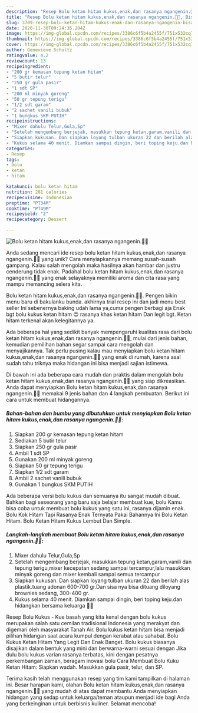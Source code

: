 ```yaml
---
description: "Resep Bolu ketan hitam kukus,enak,dan rasanya ngangenin.🥰😁, Bisa Manjain Lidah"
title: "Resep Bolu ketan hitam kukus,enak,dan rasanya ngangenin.🥰😁, Bisa Manjain Lidah"
slug: 3709-resep-bolu-ketan-hitam-kukus-enak-dan-rasanya-ngangenin-bisa-manjain-lidah
date: 2020-11-30T09:24:35.204Z
image: https://img-global.cpcdn.com/recipes/3386c6f5b4a2455f/751x532cq70/bolu-ketan-hitam-kukusenakdan-rasanya-ngangenin🥰😁-foto-resep-utama.jpg
thumbnail: https://img-global.cpcdn.com/recipes/3386c6f5b4a2455f/751x532cq70/bolu-ketan-hitam-kukusenakdan-rasanya-ngangenin🥰😁-foto-resep-utama.jpg
cover: https://img-global.cpcdn.com/recipes/3386c6f5b4a2455f/751x532cq70/bolu-ketan-hitam-kukusenakdan-rasanya-ngangenin🥰😁-foto-resep-utama.jpg
author: Genevieve Schultz
ratingvalue: 4.2
reviewcount: 13
recipeingredient:
- "200 gr kemasan tepung ketan hitam"
- "5 butir telur"
- "250 gr gula pasir"
- "1 sdt SP"
- "200 ml minyak goreng"
- "50 gr tepung terigu"
- "1/2 sdt garam"
- "2 sachet vanili bubuk"
- "1 bungkus SKM PUTIH"
recipeinstructions:
- "Mixer dahulu Telur,Gula,Sp"
- "Setelah mengembang berjejak, masukkan tepung ketan,garam,vanili dan tepung terigu,mixer kecepatan sedang sampai tercampur,lalu masukkan minyak goreng dan mixer kembali sampai semua tercampur"
- "Siapkan kukusan. Dan siapkan loyang tulban ukuran 22 dan berilah alas plastik.tuang adonan 600-700 gr.Dan sisa nya bisa dituang diloyang brownies sedang, 300-400 gr."
- "Kukus selama 40 menit. Diamkan sampai dingin, beri toping keju.dan hidangkan bersama keluarga 🥰🥰"
categories:
- Resep
tags:
- bolu
- ketan
- hitam

katakunci: bolu ketan hitam 
nutrition: 281 calories
recipecuisine: Indonesian
preptime: "PT34M"
cooktime: "PT49M"
recipeyield: "2"
recipecategory: Dessert

---
```



![Bolu ketan hitam kukus,enak,dan rasanya ngangenin.🥰😁](https://img-global.cpcdn.com/recipes/3386c6f5b4a2455f/751x532cq70/bolu-ketan-hitam-kukusenakdan-rasanya-ngangenin🥰😁-foto-resep-utama.jpg)

Anda sedang mencari ide resep bolu ketan hitam kukus,enak,dan rasanya ngangenin.🥰😁 yang unik? Cara menyiapkannya memang susah-susah gampang. Kalau salah mengolah maka hasilnya akan hambar dan justru cenderung tidak enak. Padahal bolu ketan hitam kukus,enak,dan rasanya ngangenin.🥰😁 yang enak selayaknya memiliki aroma dan cita rasa yang mampu memancing selera kita.

Bolu ketan hitam kukus,enak,dan rasanya ngangenin.🥰😁. Pengen bikin menu baru di bakulanku bunda. akhirnya trial resep ini dan jadi menu best seller Ini sebenernya baking udah lama ya,cuma pengen berbagi aja Enak bgt bolu kukus ketan hitam 😍 rasanya khas ketan hitam Dan legit bgt. Ketan hitam terkenal akan kelegitannya ya.

Ada beberapa hal yang sedikit banyak mempengaruhi kualitas rasa dari bolu ketan hitam kukus,enak,dan rasanya ngangenin.🥰😁, mulai dari jenis bahan, kemudian pemilihan bahan segar sampai cara mengolah dan menyajikannya. Tak perlu pusing kalau mau menyiapkan bolu ketan hitam kukus,enak,dan rasanya ngangenin.🥰😁 yang enak di rumah, karena asal sudah tahu triknya maka hidangan ini bisa menjadi sajian istimewa.


Di bawah ini ada beberapa cara mudah dan praktis dalam mengolah bolu ketan hitam kukus,enak,dan rasanya ngangenin.🥰😁 yang siap dikreasikan. Anda dapat menyiapkan Bolu ketan hitam kukus,enak,dan rasanya ngangenin.🥰😁 memakai 9 jenis bahan dan 4 langkah pembuatan. Berikut ini cara untuk membuat hidangannya.

<!--inarticleads1-->

##### Bahan-bahan dan bumbu yang dibutuhkan untuk menyiapkan Bolu ketan hitam kukus,enak,dan rasanya ngangenin.🥰😁:

1. Siapkan 200 gr kemasan tepung ketan hitam
1. Sediakan 5 butir telur
1. Siapkan 250 gr gula pasir
1. Ambil 1 sdt SP
1. Gunakan 200 ml minyak goreng
1. Siapkan 50 gr tepung terigu
1. Siapkan 1/2 sdt garam
1. Ambil 2 sachet vanili bubuk
1. Gunakan 1 bungkus SKM PUTIH


Ada beberapa versi bolu kukus dan semuanya itu sangat mudah dibuat. Bahkan bagi seseorang yang baru saja belajar membuat kue, bolu Kamu bisa coba untuk membuat bolu kukus yang satu ini, rasanya dijamin enak. Bolu Kok Hitam Tapi Rasanya Enak Ternyata Pakai Bahannya Ini Bolu Ketan Hitam. Bolu Ketan Hitam Kukus Lembut Dan Simple. 

<!--inarticleads2-->

##### Langkah-langkah membuat Bolu ketan hitam kukus,enak,dan rasanya ngangenin.🥰😁:

1. Mixer dahulu Telur,Gula,Sp
1. Setelah mengembang berjejak, masukkan tepung ketan,garam,vanili dan tepung terigu,mixer kecepatan sedang sampai tercampur,lalu masukkan minyak goreng dan mixer kembali sampai semua tercampur
1. Siapkan kukusan. Dan siapkan loyang tulban ukuran 22 dan berilah alas plastik.tuang adonan 600-700 gr.Dan sisa nya bisa dituang diloyang brownies sedang, 300-400 gr.
1. Kukus selama 40 menit. Diamkan sampai dingin, beri toping keju.dan hidangkan bersama keluarga 🥰🥰


Resep Bolu Kukus - Kue basah yang kita kenal dengan bolu kukus merupakan salah satu cemilan tradisional Indonesia yang merakyat dan digemari oleh masyarakat Tanah Air. Bolu kukus ketan hitam bisa menjadi pilihan hidangan saat acara kumpul dengan kerabat atau sahabat. Bolu Kukus Ketan Hitam Yang Legit Dan Enak Banget. Bolu kukus biasanya disajikan dalam bentuk yang mini dan berwarna-warni sesuai dengan Jika dulu bolu kukus varian rasanya terbatas, kini dengan pesatnya perkembangan zaman, beragam inovasi bolu Cara Membuat Bolu Kuku Ketan Hitam: Siapkan wadah. Masukkan gula pasir, telur, dan SP. 

Terima kasih telah menggunakan resep yang tim kami tampilkan di halaman ini. Besar harapan kami, olahan Bolu ketan hitam kukus,enak,dan rasanya ngangenin.🥰😁 yang mudah di atas dapat membantu Anda menyiapkan hidangan yang sedap untuk keluarga/teman ataupun menjadi ide bagi Anda yang berkeinginan untuk berbisnis kuliner. Selamat mencoba!
